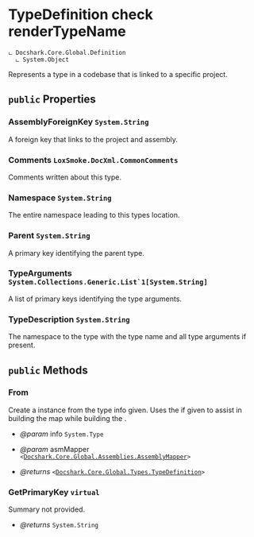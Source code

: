 # TypeDefinition check renderTypeName

```
ட Docshark.Core.Global.Definition
  ட System.Object
```

Represents a type in a codebase that is linked to a specific project.

## `public` Properties

### AssemblyForeignKey <code title="comments here">System.String</code>

A foreign key that links to the project and assembly.

### Comments <code title="comments here">LoxSmoke.DocXml.CommonComments</code>

Comments written about this type.

### Namespace <code title="comments here">System.String</code>

The entire namespace leading to this types location.        

### Parent <code title="comments here">System.String</code>

A primary key identifying the parent type.

### TypeArguments <code title="comments here">System.Collections.Generic.List`1[System.String]</code>

A list of primary keys identifying the type arguments.

### TypeDescription <code title="comments here">System.String</code>

The namespace to the type with the type name and all type arguments if present.



## `public` Methods

### From

Create a <see cref="T:Docshark.Core.Global.Types.TypeDefinition" /> instance from the type info given.
Uses the <see cref="T:Docshark.Core.Global.Assemblies.AssemblyMapper" /> if given to assist in building the 
<see cref="P:Docshark.Core.Global.Assemblies.AssemblyMapper.MappedDefinitions" /> map while building the 
<see cref="P:Docshark.Core.Global.Types.TypeMapper.MappedDefinitions" />.

- *@param* info <code title="comments here">System.Type</code>
- *@param* asmMapper <code><<a href="./..\Assemblies\AssemblyMapper.md">Docshark.Core.Global.Assemblies.AssemblyMapper</a>></code>

- *@returns* <code><<a href="./TypeDefinition.md">Docshark.Core.Global.Types.TypeDefinition</a>></code>

### GetPrimaryKey `virtual`

Summary not provided.

- *@returns* <code title="comments here">System.String</code>